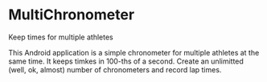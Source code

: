 # MultiChronometer
Keep times for multiple athletes

This Android application is a simple chronometer for multiple athletes at the same time. 
It keeps timkes in 100-ths of a second. Create an unlimitted (well, ok, almost) number of chronometers and record lap times.
